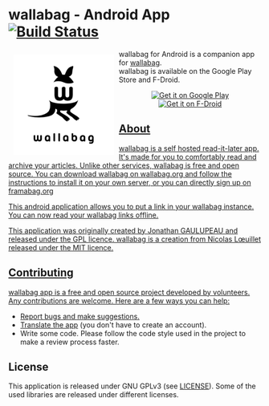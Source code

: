 # wallabag - Android App [![Build Status](https://travis-ci.org/wallabag/android-app.svg?branch=master)](https://travis-ci.org/wallabag/android-app)

<img src="unnamed.png" align="left"
width="200"
    hspace="10" vspace="10">

wallabag for Android is a companion app for [wallabag](https://www.wallabag.org).  
wallabag is available on the Google Play Store and F-Droid.

<p align="center">
<a href="https://play.google.com/store/apps/details?id=fr.gaulupeau.apps.InThePoche">
    <img alt="Get it on Google Play"
        height="80"
        src="https://play.google.com/intl/en_us/badges/images/generic/en_badge_web_generic.png" />
</a>  
<a href="https://f-droid.org/app/fr.gaulupeau.apps.InThePoche">
    <img alt="Get it on F-Droid"
        height="80"
        src="https://f-droid.org/badge/get-it-on.png" />
 </p>    


## About
wallabag is a self hosted read-it-later app.  
It's made for you to comfortably read and archive your articles.
Unlike other services, wallabag is free and open source.
You can download wallabag on wallabag.org and follow the instructions to install it on your own server, or you can directly sign up on framabag.org

This android application allows you to put a link in your wallabag instance. You can now read your wallabag links offline.

This application was originally created by Jonathan GAULUPEAU and released under the GPL licence.
wallabag is a creation from Nicolas Lœuillet released under the MIT licence.

## Contributing
wallabag app is a free and open source project developed by volunteers. Any contributions are welcome. Here are a few ways you can help:
 * [Report bugs and make suggestions.](https://github.com/wallabag/android-app/issues)
 * [Translate the app](https://hosted.weblate.org/projects/wallabag/android-app/) (you don't have to create an account).
 * Write some code. Please follow the code style used in the project to make a review process faster.


## License

This application is released under GNU GPLv3 (see [LICENSE](LICENSE)).
Some of the used libraries are released under different licenses.
